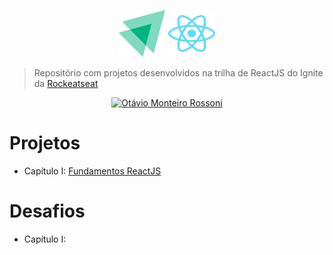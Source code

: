 <p align="center">
   <img width="75" height="75" src="/@assets/ignite-logo.svg">
   <img width="75" height="75" src="/@assets/react-logo.svg">
</p>

> Repositório com projetos desenvolvidos na trilha de ReactJS do Ignite da [Rockeatseat](www.rocketseat.com.br/ignite)

<p align="center">
   <a href="https://www.linkedin.com/in/otavio-monteiro-rossoni/">
      <img alt="Otávio Monteiro Rossoni" src="https://img.shields.io/badge/-Ot%C3%A1vio%20Monteiro%20Rossoni-00b37e?style=flat&logo=Linkedin&logoColor=white" />
   </a>
</p>

# Projetos
  - Capítulo I: [Fundamentos ReactJS](https://github.com/Otarossoni/ignite-reactjs-23/tree/main/01-fundamentos-reactjs)

# Desafios
  - Capítulo I: